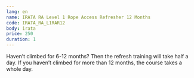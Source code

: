 ```yaml
---
lang: en
name: IRATA RA Level 1 Rope Access Refresher 12 Months
code: IRATA_RA_L1RAR12
body: irata
price: 250
duration: 1
---
```


Haven’t climbed for 6-12 months? Then the refresh training will take half a day. If you haven’t climbed for more than 12 months, the course takes a whole day. 